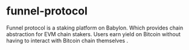 # funnel-protocol
Funnel protocol is a staking platform on Babylon. Which provides chain abstraction for EVM chain stakers. Users earn yield on Bitcoin without having to interact with Bitcoin chain themselves .